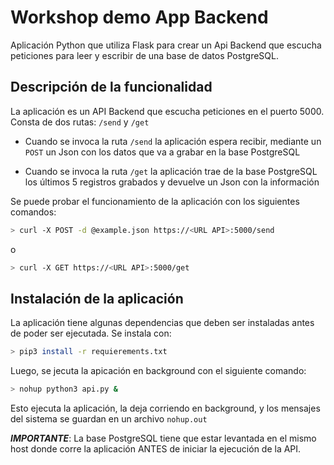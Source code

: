 # Workshop demo App Backend

Aplicación Python que utiliza Flask para crear un Api Backend que escucha peticiones para leer y escribir de una base de datos PostgreSQL.

## Descripción de la funcionalidad

La aplicación es un API Backend que escucha peticiones en el puerto 5000. Consta de dos rutas: ```/send```  y  ```/get```

- Cuando se invoca la ruta ```/send``` la aplicación espera recibir, mediante un ```POST``` un Json con los datos que va a grabar en la base PostgreSQL

- Cuando se invoca la ruta ```/get``` la aplicación trae de la base PostgreSQL los últimos 5 registros grabados y devuelve un Json con la información

Se puede probar el funcionamiento de la aplicación con los siguientes comandos:

```bash
> curl -X POST -d @example.json https://<URL API>:5000/send
```

o 

```bash
> curl -X GET https://<URL API>:5000/get
```

## Instalación de la aplicación

La aplicación tiene algunas dependencias que deben ser instaladas antes de poder ser ejecutada. Se instala con:

```bash
> pip3 install -r requierements.txt
```

Luego, se jecuta la apicación en background con el siguiente comando:

```bash
> nohup python3 api.py &
```

Esto ejecuta la aplicación, la deja corriendo en background, y los mensajes del sistema se guardan en un archivo ```nohup.out```

***IMPORTANTE***: La base PostgreSQL tiene que estar levantada en el mismo host donde corre la aplicación ANTES de iniciar la ejecución de la API.

